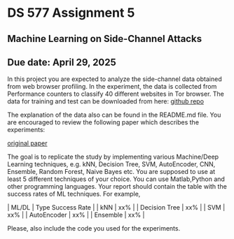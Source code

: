 # DS 577 Assignment 5

## Machine Learning on Side-Channel Attacks
## Due date: April 29, 2025
In this project you are expected to analyze the side-channel data obtained from web browser
profiling. In the experiment, the data is collected from Performance counters to classify 40
different websites in Tor browser. The data for training and test can be downloaded from here:
[github repo](https://github.com/bgulmezoglu/PerfWeb)

The explanation of the data also can be found in the README.md file.
You are encouraged to review the following paper which describes the experiments:

[original paper](https://arxiv.org/pdf/1705.04437.pdf)

The goal is to replicate the study by implementing various Machine/Deep Learning techniques,
e.g. kNN, Decision Tree, SVM, AutoEncoder, CNN, Ensemble, Random Forest, Naive Bayes
etc. You are supposed to use at least 5 different techniques of your choice. You can use
Matlab,Python and other programming languages.
Your report should contain the table with the success rates of ML techniques. For example,

| ML/DL | Type Success Rate |
| kNN | xx% |
| Decision Tree | xx% |
| SVM | xx% |
| AutoEncoder | xx% |
| Ensemble | xx% |

Please, also include the code you used for the experiments.
